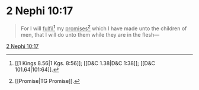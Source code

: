 # 2 Nephi 10:17

> For I will <u>fulfil</u>[^a] my <u>promises</u>[^b] which I have made unto the children of men, that I will do unto them while they are in the flesh—

[2 Nephi 10:17](https://www.churchofjesuschrist.org/study/scriptures/bofm/2-ne/10?lang=eng&id=p17#p17)


[^a]: [[1 Kings 8.56|1 Kgs. 8:56]]; [[D&C 1.38|D&C 1:38]]; [[D&C 101.64|101:64]].  
[^b]: [[Promise|TG Promise]].  
